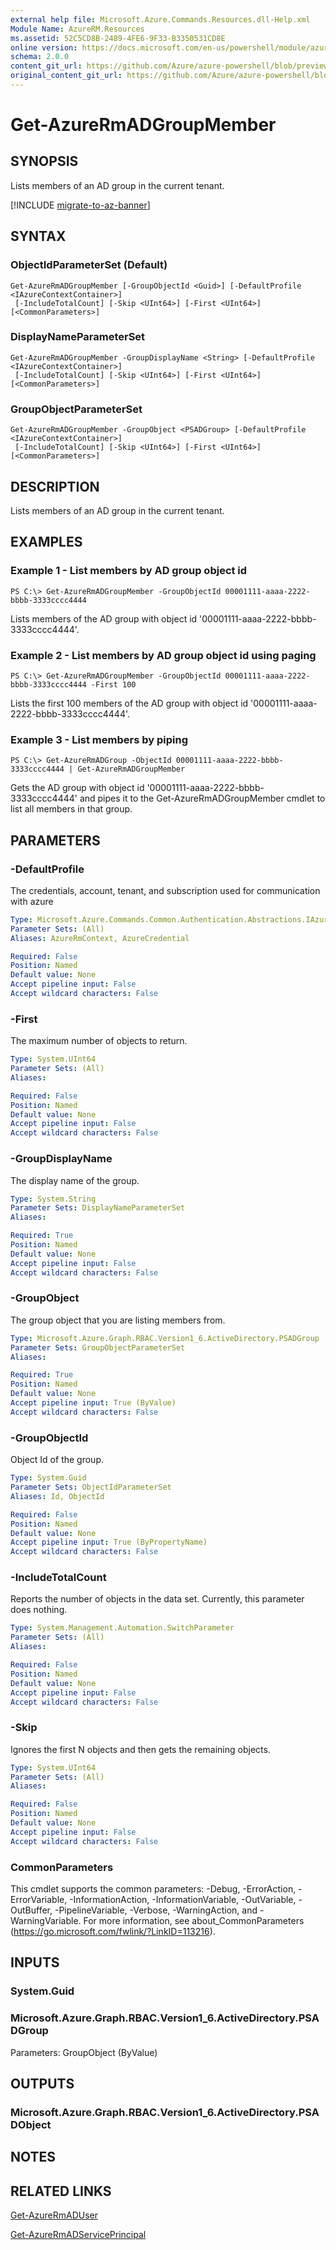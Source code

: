 ```yaml
---
external help file: Microsoft.Azure.Commands.Resources.dll-Help.xml
Module Name: AzureRM.Resources
ms.assetid: 52C5CD8B-2489-4FE6-9F33-B3350531CD8E
online version: https://docs.microsoft.com/en-us/powershell/module/azurerm.resources/get-azurermadgroupmember
schema: 2.0.0
content_git_url: https://github.com/Azure/azure-powershell/blob/preview/src/ResourceManager/Resources/Commands.Resources/help/Get-AzureRmADGroupMember.md
original_content_git_url: https://github.com/Azure/azure-powershell/blob/preview/src/ResourceManager/Resources/Commands.Resources/help/Get-AzureRmADGroupMember.md
---
```


# Get-AzureRmADGroupMember

## SYNOPSIS
Lists members of an AD group in the current tenant.

[!INCLUDE [migrate-to-az-banner](../../includes/migrate-to-az-banner.md)]

## SYNTAX

### ObjectIdParameterSet (Default)
```
Get-AzureRmADGroupMember [-GroupObjectId <Guid>] [-DefaultProfile <IAzureContextContainer>]
 [-IncludeTotalCount] [-Skip <UInt64>] [-First <UInt64>] [<CommonParameters>]
```

### DisplayNameParameterSet
```
Get-AzureRmADGroupMember -GroupDisplayName <String> [-DefaultProfile <IAzureContextContainer>]
 [-IncludeTotalCount] [-Skip <UInt64>] [-First <UInt64>] [<CommonParameters>]
```

### GroupObjectParameterSet
```
Get-AzureRmADGroupMember -GroupObject <PSADGroup> [-DefaultProfile <IAzureContextContainer>]
 [-IncludeTotalCount] [-Skip <UInt64>] [-First <UInt64>] [<CommonParameters>]
```

## DESCRIPTION
Lists members of an AD group in the current tenant.

## EXAMPLES

### Example 1 - List members by AD group object id

```
PS C:\> Get-AzureRmADGroupMember -GroupObjectId 00001111-aaaa-2222-bbbb-3333cccc4444
```

Lists members of the AD group with object id '00001111-aaaa-2222-bbbb-3333cccc4444'.

### Example 2 - List members by AD group object id using paging

```
PS C:\> Get-AzureRmADGroupMember -GroupObjectId 00001111-aaaa-2222-bbbb-3333cccc4444 -First 100
```

Lists the first 100 members of the AD group with object id '00001111-aaaa-2222-bbbb-3333cccc4444'.

### Example 3 - List members by piping

```
PS C:\> Get-AzureRmADGroup -ObjectId 00001111-aaaa-2222-bbbb-3333cccc4444 | Get-AzureRmADGroupMember
```

Gets the AD group with object id '00001111-aaaa-2222-bbbb-3333cccc4444' and pipes it to the Get-AzureRmADGroupMember cmdlet to list all members in that group. 

## PARAMETERS

### -DefaultProfile
The credentials, account, tenant, and subscription used for communication with azure

```yaml
Type: Microsoft.Azure.Commands.Common.Authentication.Abstractions.IAzureContextContainer
Parameter Sets: (All)
Aliases: AzureRmContext, AzureCredential

Required: False
Position: Named
Default value: None
Accept pipeline input: False
Accept wildcard characters: False
```

### -First
The maximum number of objects to return.

```yaml
Type: System.UInt64
Parameter Sets: (All)
Aliases:

Required: False
Position: Named
Default value: None
Accept pipeline input: False
Accept wildcard characters: False
```

### -GroupDisplayName
The display name of the group.

```yaml
Type: System.String
Parameter Sets: DisplayNameParameterSet
Aliases:

Required: True
Position: Named
Default value: None
Accept pipeline input: False
Accept wildcard characters: False
```

### -GroupObject
The group object that you are listing members from.

```yaml
Type: Microsoft.Azure.Graph.RBAC.Version1_6.ActiveDirectory.PSADGroup
Parameter Sets: GroupObjectParameterSet
Aliases:

Required: True
Position: Named
Default value: None
Accept pipeline input: True (ByValue)
Accept wildcard characters: False
```

### -GroupObjectId
Object Id of the group.

```yaml
Type: System.Guid
Parameter Sets: ObjectIdParameterSet
Aliases: Id, ObjectId

Required: False
Position: Named
Default value: None
Accept pipeline input: True (ByPropertyName)
Accept wildcard characters: False
```

### -IncludeTotalCount
Reports the number of objects in the data set. Currently, this parameter does nothing.

```yaml
Type: System.Management.Automation.SwitchParameter
Parameter Sets: (All)
Aliases:

Required: False
Position: Named
Default value: None
Accept pipeline input: False
Accept wildcard characters: False
```

### -Skip
Ignores the first N objects and then gets the remaining objects.

```yaml
Type: System.UInt64
Parameter Sets: (All)
Aliases:

Required: False
Position: Named
Default value: None
Accept pipeline input: False
Accept wildcard characters: False
```

### CommonParameters
This cmdlet supports the common parameters: -Debug, -ErrorAction, -ErrorVariable, -InformationAction, -InformationVariable, -OutVariable, -OutBuffer, -PipelineVariable, -Verbose, -WarningAction, and -WarningVariable. For more information, see about_CommonParameters (https://go.microsoft.com/fwlink/?LinkID=113216).

## INPUTS

### System.Guid

### Microsoft.Azure.Graph.RBAC.Version1_6.ActiveDirectory.PSADGroup
Parameters: GroupObject (ByValue)

## OUTPUTS

### Microsoft.Azure.Graph.RBAC.Version1_6.ActiveDirectory.PSADObject

## NOTES

## RELATED LINKS

[Get-AzureRmADUser](./Get-AzureRmADUser.md)

[Get-AzureRmADServicePrincipal](./Get-AzureRmADServicePrincipal.md)

